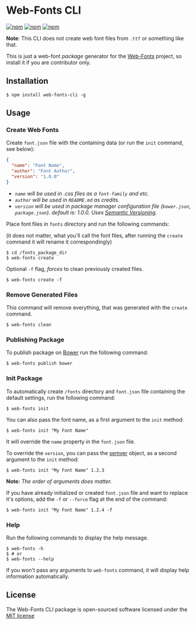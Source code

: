 # Web-Fonts CLI

[![npm](https://img.shields.io/npm/v/web-fonts-cli.svg)](https://www.npmjs.com/package/web-fonts-cli)
[![npm](https://img.shields.io/npm/l/web-fonts-cli.svg)](https://www.npmjs.com/package/web-fonts-cli)
[![npm](https://img.shields.io/npm/dm/web-fonts-cli.svg)](https://www.npmjs.com/package/web-fonts-cli)

**Note**: This CLI does not create web font files from `.ttf` or something like that.

This is just a web-font *package* generator for the [Web-Fonts](https://github.com/web-fonts) project, so install it if you are contributor only.


## Installation

```
$ npm install web-fonts-cli -g
```

## Usage

### Create Web Fonts

Create `font.json` file with the containing data (or run the `init` command, see below): 

```json
{
  "name": "Font Name",
  "author": "Font Author",
  "version": "1.0.0"
}
```

* *`name` will be used in .css files as a `font-family` and etc.*
* *`author` will be used in `README.md` as credits.*
* *`version` will be used in package manager configuration file (`bower.json`, `package.json`). default is: 1.0.0.  Uses [Semantic Versioning](http://semver.org/).*


Place font files in `fonts` directory and run the following commands:

(it does not matter, what you'll call the font files, after running the `create` command it will rename it correspondingly)

```
$ cd /fonts_package_dir
$ web-fonts create
```

Optional `-f` flag, *forces* to clean previously created files.

```
$ web-fonts create -f
```


### Remove Generated Files

This command will remove everything, that was generated with the `create` command.

```
$ web-fonts clean
```

### Publishing Package

To publish package on [Bower](http://bower.io) run the following command:

```
$ web-fonts publish bower
```

### Init Package

To automatically create `/fonts` directory and `font.json` file containing the default settings, run the following command:

```
$ web-fonts init
```

You can also pass the font name, as a first argument to the `init` method:

```
$ web-fonts init "My Font Name"
```

It will override the `name` property in the `font.json` file.

To override the `version`, you can pass the [semver](http://semver.org/) object, as a second argument to the `init` method:

```
$ web-fonts init "My Font Name" 1.2.3
```

**Note:** *The order of arguments does matter.*
 
If you have already initialized or created `font.json` file and want to replace it's options, add the `-f` or `--force` flag at the end of the command:

```
$ web-fonts init "My Font Name" 1.2.4 -f
```

### Help

Run the following commands to display the help message.

```
$ web-fonts -h
$ # or
$ web-fonts --help
```

If you won't pass any arguments to `web-fonts` command, it will display help information automatically.


## License

The Web-Fonts CLI package is open-sourced software licensed under the [MIT license](http://opensource.org/licenses/MIT)
